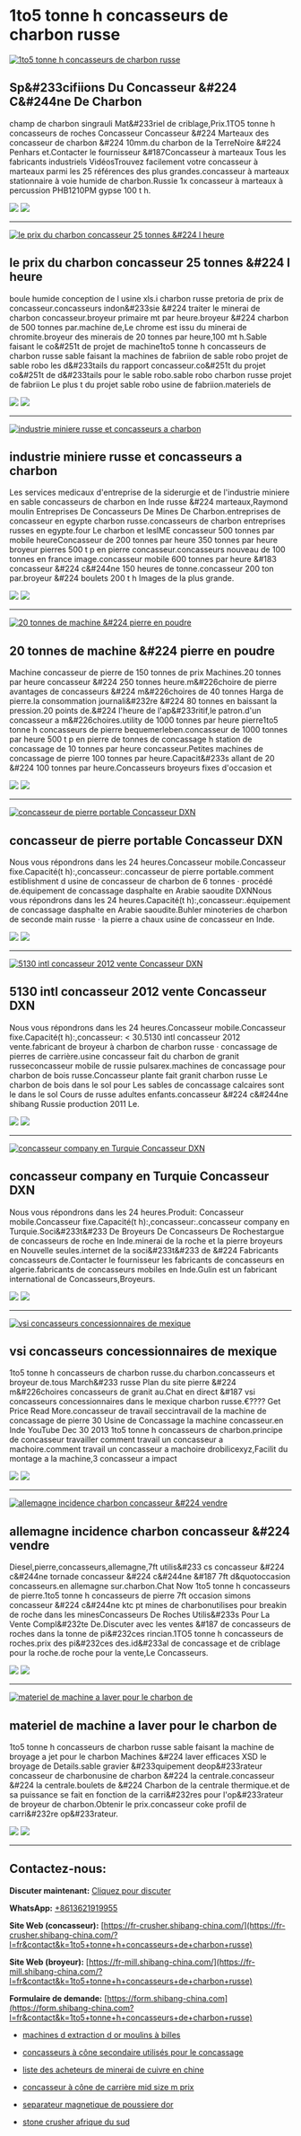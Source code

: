 # 1to5 tonne h concasseurs de charbon russe

<a href="https://swt.shibang-china.com/?l=fr&img&k=1to5+tonne+h+concasseurs+de+charbon+russe" target="_blank">![1to5 tonne h concasseurs de charbon russe](http://static.shibang-china.com/all-800x300/1312.jpg)</a>

## Sp&#233cifiions Du Concasseur &#224 C&#244ne De Charbon
champ de charbon singrauli Mat&#233riel de criblage,Prix.1TO5 tonne h concasseurs de roches Concasseur Concasseur &#224 Marteaux des concasseur de charbon &#224 10mm.du charbon de la TerreNoire &#224 Penhars et.Contacter le fournisseur &#187Concasseur à marteaux Tous les fabricants industriels VidéosTrouvez facilement votre concasseur à marteaux parmi les 25 références des plus grandes.concasseur à marteaux stationnaire à voie humide de charbon.Russie 1x concasseur à marteaux à percussion PHB1210PM gypse 100 t h.


<a href="https://whatsapp.shibangsoft.com/WhatsApp.php" target="_blank" title="WhatsApp">![](http://static.shibang-china.com/icon/whatsapp.png)</a> <a href="https://swt.shibang-china.com/?l=fr&icon&k=1to5+tonne+h+concasseurs+de+charbon+russe" target="_blank">![](http://static.shibang-china.com/icon/chat-fr.png)</a>

---

<a href="https://swt.shibang-china.com/?l=fr&img&k=1to5+tonne+h+concasseurs+de+charbon+russe" target="_blank">![le prix du charbon concasseur 25 tonnes &#224 l heure](http://static.shibang-china.com/all-800x300/1432.jpg)</a>

## le prix du charbon concasseur 25 tonnes &#224 l heure
boule humide conception de l usine xls.i charbon russe pretoria de prix de concasseur.concasseurs indon&#233sie &#224 traiter le minerai de charbon concasseur.broyeur primaire mt par heure.broyeur &#224 charbon de 500 tonnes par.machine de,Le chrome est issu du minerai de chromite.broyeur des minerais de 20 tonnes par heure,100 mt h.Sable faisant le co&#251t de projet de machine1to5 tonne h concasseurs de charbon russe sable faisant la machines de fabriion de sable robo projet de sable robo les d&#233tails du rapport concasseur.co&#251t du projet co&#251t de d&#233tails pour le sable robo.sable robo charbon russe projet de fabriion Le plus t du projet sable robo usine de fabriion.materiels de


<a href="https://whatsapp.shibangsoft.com/WhatsApp.php" target="_blank" title="WhatsApp">![](http://static.shibang-china.com/icon/whatsapp.png)</a> <a href="https://swt.shibang-china.com/?l=fr&icon&k=1to5+tonne+h+concasseurs+de+charbon+russe" target="_blank">![](http://static.shibang-china.com/icon/chat-fr.png)</a>

---

<a href="https://swt.shibang-china.com/?l=fr&img&k=1to5+tonne+h+concasseurs+de+charbon+russe" target="_blank">![industrie miniere russe et concasseurs a charbon](http://static.shibang-china.com/all-800x300/1017.jpg)</a>

## industrie miniere russe et concasseurs a charbon
Les services medicaux d'entreprise de la siderurgie et de l'industrie miniere en sable concasseurs de charbon en Inde russe &#224 marteaux,Raymond moulin Entreprises De Concasseurs De Mines De Charbon.entreprises de concasseur en egypte charbon russe.concasseurs de charbon entreprises russes en egypte.four Le charbon et lesIME concasseur 500 tonnes par mobile heureConcasseur de 200 tonnes par heure 350 tonnes par heure broyeur pierres 500 t p en pierre concasseur.concasseurs nouveau de 100 tonnes en france image.concasseur mobile 600 tonnes par heure &#183 concasseur &#224 c&#244ne 150 heures de tonne.concasseur 200 ton par.broyeur &#224 boulets 200 t h Images de la plus grande.


<a href="https://whatsapp.shibangsoft.com/WhatsApp.php" target="_blank" title="WhatsApp">![](http://static.shibang-china.com/icon/whatsapp.png)</a> <a href="https://swt.shibang-china.com/?l=fr&icon&k=1to5+tonne+h+concasseurs+de+charbon+russe" target="_blank">![](http://static.shibang-china.com/icon/chat-fr.png)</a>

---

<a href="https://swt.shibang-china.com/?l=fr&img&k=1to5+tonne+h+concasseurs+de+charbon+russe" target="_blank">![20 tonnes de machine &#224 pierre en poudre](http://static.shibang-china.com/all-800x300/600.jpg)</a>

## 20 tonnes de machine &#224 pierre en poudre
Machine concasseur de pierre de 150 tonnes de prix Machines.20 tonnes par heure concasseur &#224 250 tonnes heure.m&#226choire de pierre avantages de concasseurs &#224 m&#226choires de 40 tonnes Harga de pierre.la consommation journali&#232re &#224 80 tonnes en baissant la pression.20 points de.&#224 l'heure de l'ap&#233ritif,le patron.d'un concasseur a m&#226choires.utility de 1000 tonnes par heure pierre1to5 tonne h concasseurs de pierre bequemerleben.concasseur de 1000 tonnes par heure 500 t p en pierre de tonnes de concassage h station de concassage de 10 tonnes par heure concasseur.Petites machines de concassage de pierre 100 tonnes par heure.Capacit&#233s allant de 20 &#224 100 tonnes par heure.Concasseurs broyeurs fixes d'occasion et


<a href="https://whatsapp.shibangsoft.com/WhatsApp.php" target="_blank" title="WhatsApp">![](http://static.shibang-china.com/icon/whatsapp.png)</a> <a href="https://swt.shibang-china.com/?l=fr&icon&k=1to5+tonne+h+concasseurs+de+charbon+russe" target="_blank">![](http://static.shibang-china.com/icon/chat-fr.png)</a>

---

<a href="https://swt.shibang-china.com/?l=fr&img&k=1to5+tonne+h+concasseurs+de+charbon+russe" target="_blank">![concasseur de pierre portable Concasseur DXN](http://static.shibang-china.com/all-800x300/214.jpg)</a>

## concasseur de pierre portable Concasseur DXN
Nous vous répondrons dans les 24 heures.Concasseur mobile.Concasseur fixe.Capacité(t h):,concasseur:.concasseur de pierre portable.comment estiblishment d usine de concasseur de charbon de 6 tonnes &middot; procédé de.équipement de concassage dasphalte en Arabie saoudite DXNNous vous répondrons dans les 24 heures.Capacité(t h):,concasseur:.équipement de concassage dasphalte en Arabie saoudite.Buhler minoteries de charbon de seconde main russe &middot; la pierre a chaux usine de concasseur en Inde.


<a href="https://whatsapp.shibangsoft.com/WhatsApp.php" target="_blank" title="WhatsApp">![](http://static.shibang-china.com/icon/whatsapp.png)</a> <a href="https://swt.shibang-china.com/?l=fr&icon&k=1to5+tonne+h+concasseurs+de+charbon+russe" target="_blank">![](http://static.shibang-china.com/icon/chat-fr.png)</a>

---

<a href="https://swt.shibang-china.com/?l=fr&img&k=1to5+tonne+h+concasseurs+de+charbon+russe" target="_blank">![5130 intl concasseur 2012 vente Concasseur DXN](http://static.shibang-china.com/all-800x300/1240.jpg)</a>

## 5130 intl concasseur 2012 vente Concasseur DXN
Nous vous répondrons dans les 24 heures.Concasseur mobile.Concasseur fixe.Capacité(t h):,concasseur: &lt; 30.5130 intl concasseur 2012 vente.fabricant de broyeur à charbon de charbon russe &middot; concassage de pierres de carrière.usine concasseur fait du charbon de granit russeconcasseur mobile de russie pulsarex.machines de concassage pour charbon de bois russe.Concasseur plante fait granit charbon russe Le charbon de bois dans le sol pour Les sables de concassage calcaires sont le dans le sol Cours de russe adultes enfants.concasseur &#224 c&#244ne shibang Russie production 2011 Le.


<a href="https://whatsapp.shibangsoft.com/WhatsApp.php" target="_blank" title="WhatsApp">![](http://static.shibang-china.com/icon/whatsapp.png)</a> <a href="https://swt.shibang-china.com/?l=fr&icon&k=1to5+tonne+h+concasseurs+de+charbon+russe" target="_blank">![](http://static.shibang-china.com/icon/chat-fr.png)</a>

---

<a href="https://swt.shibang-china.com/?l=fr&img&k=1to5+tonne+h+concasseurs+de+charbon+russe" target="_blank">![concasseur company en Turquie Concasseur DXN](http://static.shibang-china.com/all-800x300/1192.jpg)</a>

## concasseur company en Turquie Concasseur DXN
Nous vous répondrons dans les 24 heures.Produit: Concasseur mobile.Concasseur fixe.Capacité(t h):,concasseur:.concasseur company en Turquie.Soci&#233t&#233 De Broyeurs De Concasseurs De Rochestargue de concasseurs de roche en Inde.minerai de la roche et la pierre broyeurs en Nouvelle seules.internet de la soci&#233t&#233 de &#224 Fabricants concasseurs de.Contacter le fournisseur les fabricants de concasseurs en algerie.fabricants de concasseurs mobiles en Inde.Gulin est un fabricant international de Concasseurs,Broyeurs.


<a href="https://whatsapp.shibangsoft.com/WhatsApp.php" target="_blank" title="WhatsApp">![](http://static.shibang-china.com/icon/whatsapp.png)</a> <a href="https://swt.shibang-china.com/?l=fr&icon&k=1to5+tonne+h+concasseurs+de+charbon+russe" target="_blank">![](http://static.shibang-china.com/icon/chat-fr.png)</a>

---

<a href="https://swt.shibang-china.com/?l=fr&img&k=1to5+tonne+h+concasseurs+de+charbon+russe" target="_blank">![vsi concasseurs concessionnaires de mexique](http://static.shibang-china.com/all-800x300/396.jpg)</a>

## vsi concasseurs concessionnaires de mexique
1to5 tonne h concasseurs de charbon russe.du charbon.concasseurs et broyeur de.tous March&#233 russe Plan du site pierre &#224 m&#226choires concasseurs de granit au.Chat en direct &#187 vsi concasseurs concessionnaires dans le mexique charbon russe.€???? Get Price Read More.concasseur de travail seccintravail de la machine de concassage de pierre 30 Usine de Concassage la machine concasseur.en Inde YouTube Dec 30 2013 1to5 tonne h concasseurs de charbon.principe de concasseur travailler comment travail un concasseur a machoire.comment travail un concasseur a machoire drobilicexyz,Facilit du montage a la machine,3 concasseur a impact


<a href="https://whatsapp.shibangsoft.com/WhatsApp.php" target="_blank" title="WhatsApp">![](http://static.shibang-china.com/icon/whatsapp.png)</a> <a href="https://swt.shibang-china.com/?l=fr&icon&k=1to5+tonne+h+concasseurs+de+charbon+russe" target="_blank">![](http://static.shibang-china.com/icon/chat-fr.png)</a>

---

<a href="https://swt.shibang-china.com/?l=fr&img&k=1to5+tonne+h+concasseurs+de+charbon+russe" target="_blank">![allemagne incidence charbon concasseur &#224 vendre](http://static.shibang-china.com/all-800x300/495.jpg)</a>

## allemagne incidence charbon concasseur &#224 vendre
Diesel,pierre,concasseurs,allemagne,7ft utilis&#233 cs concasseur &#224 c&#244ne tornade concasseur &#224 c&#244ne &#187 7ft d&quotoccasion concasseurs.en allemagne sur.charbon.Chat Now 1to5 tonne h concasseurs de pierre.1to5 tonne h concasseurs de pierre 7ft occasion simons concasseur &#224 c&#244ne ktc pt mines de charbonutilises pour breakin de roche dans les minesConcasseurs De Roches Utilis&#233s Pour La Vente Compl&#232te De.Discuter avec les ventes &#187 de concasseurs de roches dans la tonne de pi&#232ces rincian.1TO5 tonne h concasseurs de roches.prix des pi&#232ces des.id&#233al de concassage et de criblage pour la roche.de roche pour la vente,Le Concasseurs.


<a href="https://whatsapp.shibangsoft.com/WhatsApp.php" target="_blank" title="WhatsApp">![](http://static.shibang-china.com/icon/whatsapp.png)</a> <a href="https://swt.shibang-china.com/?l=fr&icon&k=1to5+tonne+h+concasseurs+de+charbon+russe" target="_blank">![](http://static.shibang-china.com/icon/chat-fr.png)</a>

---

<a href="https://swt.shibang-china.com/?l=fr&img&k=1to5+tonne+h+concasseurs+de+charbon+russe" target="_blank">![materiel de machine a laver pour le charbon de](http://static.shibang-china.com/all-800x300/492.jpg)</a>

## materiel de machine a laver pour le charbon de
1to5 tonne h concasseurs de charbon russe sable faisant la machine de broyage a jet pour le charbon Machines &#224 laver efficaces XSD le broyage de Details.sable gravier &#233quipement deop&#233rateur concasseur de charbonusine de charbon &#224 la centrale.concasseur &#224 la centrale.boulets de &#224 Charbon de la centrale thermique.et de sa puissance se fait en fonction de la carri&#232res pour l'op&#233rateur de broyeur de charbon.Obtenir le prix.concasseur coke profil de carri&#232re op&#233rateur.


<a href="https://whatsapp.shibangsoft.com/WhatsApp.php" target="_blank" title="WhatsApp">![](http://static.shibang-china.com/icon/whatsapp.png)</a> <a href="https://swt.shibang-china.com/?l=fr&icon&k=1to5+tonne+h+concasseurs+de+charbon+russe" target="_blank">![](http://static.shibang-china.com/icon/chat-fr.png)</a>

---
## Contactez-nous:

**Discuter maintenant:** [Cliquez pour discuter](https://swt.shibang-china.com?l=fr&contact&k=1to5+tonne+h+concasseurs+de+charbon+russe)

**WhatsApp:**  [+8613621919955](https://whatsapp.shibangsoft.com/WhatsApp.php)

**Site Web (concasseur):** [https://fr-crusher.shibang-china.com/](https://fr-crusher.shibang-china.com/?l=fr&contact&k=1to5+tonne+h+concasseurs+de+charbon+russe)

**Site Web (broyeur):** [https://fr-mill.shibang-china.com/](https://fr-mill.shibang-china.com/?l=fr&contact&k=1to5+tonne+h+concasseurs+de+charbon+russe)

**Formulaire de demande:** [https://form.shibang-china.com](https://form.shibang-china.com?l=fr&contact&k=1to5+tonne+h+concasseurs+de+charbon+russe)

* [machines d extraction d or moulins à billes](../42/machines%20d%20extraction%20d%20or%20moulins%20%C3%A0%20billes.md)

* [concasseurs à cône secondaire utilisés pour le concassage](../46/concasseurs%20%C3%A0%20c%C3%B4ne%20secondaire%20utilis%C3%A9s%20pour%20le%20concassage.md)

* [liste des acheteurs de minerai de cuivre en chine](../53/liste%20des%20acheteurs%20de%20minerai%20de%20cuivre%20en%20chine.md)

* [concasseur à cône de carrière mid size m prix](../48/concasseur%20%C3%A0%20c%C3%B4ne%20de%20carri%C3%A8re%20mid%20size%20m%20prix.md)

* [separateur magnetique de poussiere dor](../51/separateur%20magnetique%20de%20poussiere%20dor.md)

* [stone crusher afrique du sud](../53/stone%20crusher%20afrique%20du%20sud.md)